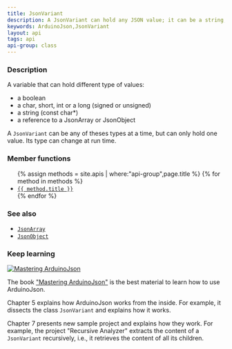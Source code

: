 ```yaml
---
title: JsonVariant
description: A JsonVariant can hold any JSON value; it can be a string, a number, a boolean, an array or an object.
keywords: ArduinoJson,JsonVariant
layout: api
tags: api
api-group: class
---
```


### Description

A variable that can hold different type of values:

* a boolean
* a char, short, int or a long (signed or unsigned)
* a string (const char*)
* a reference to a JsonArray or JsonObject

A `JsonVariant` can be any of theses types at a time, but can only hold one value.
Its type can change at run time.

### Member functions

<ul>
{% assign methods = site.apis | where:"api-group",page.title %}
{% for method in methods %}
  <li><a href="{{ site.baseurl }}{{ method.url }}"><code>{{ method.title }}</code></a></li>
{% endfor %}
</ul>

### See also

* [`JsonArray`]({{site.baseurl}}/api/jsonarray/)
* [`JsonObject`]({{site.baseurl}}/api/jsonobject/)

### Keep learning

<a href="https://leanpub.com/arduinojson/"><img src="{{site.baseurl}}/images/cover200.png" class="float-right" alt="Mastering ArduinoJson"></a>

The book ["Mastering ArduinoJson"](https://leanpub.com/arduinojson/) is the best material to learn how to use ArduinoJson.

Chapter 5 explains how ArduinoJson works from the inside.
For example, it dissects the class `JsonVariant` and explains how it works.

Chapter 7 presents new sample project and explains how they work.
For example, the project "Recursive Analyzer" extracts the content of a `JsonVariant` recursively, i.e., it retrieves the content of all its children.